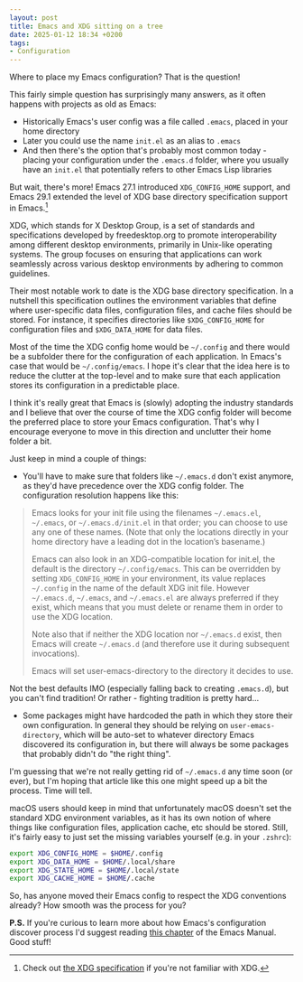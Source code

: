 ```yaml
---
layout: post
title: Emacs and XDG sitting on a tree
date: 2025-01-12 18:34 +0200
tags:
- Configuration
---
```


Where to place my Emacs configuration? That is the question!

This fairly simple question has surprisingly many answers, as it often happens with projects
as old as Emacs:

- Historically Emacs's user config was a file called `.emacs`, placed in your home directory
- Later you could use the name `init.el` as an alias to `.emacs`
- And then there's the option that's probably most common today - placing your configuration
under the `.emacs.d` folder, where you usually have an `init.el` that potentially refers to
other Emacs Lisp libraries

But wait, there's more! Emacs 27.1 introduced `XDG_CONFIG_HOME` support, and Emacs 29.1 extended the
level of XDG base directory specification support in Emacs.[^1]

XDG, which stands for X Desktop Group, is a set of standards and specifications
developed by freedesktop.org to promote interoperability among different desktop
environments, primarily in Unix-like operating systems. The group focuses on
ensuring that applications can work seamlessly across various desktop
environments by adhering to common guidelines.

Their most notable work to date is the XDG base directory specification.  In a
nutshell this specification outlines the environment variables that define where
user-specific data files, configuration files, and cache files should be
stored. For instance, it specifies directories like `$XDG_CONFIG_HOME` for
configuration files and `$XDG_DATA_HOME` for data files.

Most of the time the XDG config home would be `~/.config` and there would be
a subfolder there for the configuration of each application. In Emacs's case that would be `~/.config/emacs`.
I hope it's clear that the idea here is to reduce the clutter at the top-level and to make sure that each
application stores its configuration in a predictable place.

I think it's really great that Emacs is (slowly) adopting the industry standards
and I believe that over the course of time the XDG config folder will become the
preferred place to store your Emacs configuration. That's why I encourage
everyone to move in this direction and unclutter their home folder a bit.

Just keep in mind a couple of things:

- You'll have to make sure that folders like `~/.emacs.d` don't exist anymore, as they'd have precedence over the XDG config folder. The configuration resolution happens like this:

> Emacs looks for your init file using the filenames `~/.emacs.el`, `~/.emacs`, or `~/.emacs.d/init.el` in that order; you can choose to use any one of these names. (Note that only the locations directly in your home directory have a leading dot in the location’s basename.)
>
> Emacs can also look in an XDG-compatible location for init.el, the default is the directory `~/.config/emacs`. This can be overridden by setting `XDG_CONFIG_HOME` in your environment, its value replaces `~/.config` in the name of the default XDG init file. However `~/.emacs.d`, `~/.emacs`, and `~/.emacs.el` are always preferred if they exist, which means that you must delete or rename them in order to use the XDG location.
>
> Note also that if neither the XDG location nor `~/.emacs.d` exist, then Emacs will create `~/.emacs.d` (and therefore use it during subsequent invocations).
>
> Emacs will set user-emacs-directory to the directory it decides to use.

Not the best defaults IMO (especially falling back to creating `.emacs.d`), but you can't find tradition! Or rather - fighting tradition is pretty hard...

- Some packages might have hardcoded the path in which they store their own configuration. In general they should be relying on `user-emacs-directory`, which will be auto-set to whatever directory Emacs discovered its configuration in, but there will always be some packages that probably didn't do "the right thing".

I'm guessing that we're not really getting rid of `~/.emacs.d` any time soon (or ever), but I'm hoping that article like this one might speed up a bit the process. Time will tell.

macOS users should keep in mind that unfortunately macOS doesn't set the standard XDG environment variables, as it has its own notion of where things like configuration files, application cache, etc should be stored. Still, it's fairly easy to just set the missing variables yourself (e.g. in your `.zshrc`):

```bash
export XDG_CONFIG_HOME = $HOME/.config
export XDG_DATA_HOME = $HOME/.local/share
export XDG_STATE_HOME = $HOME/.local/state
export XDG_CACHE_HOME = $HOME/.cache
```

So, has anyone moved their Emacs config to respect the XDG conventions already? How smooth was the process for you?

**P.S.** If you're curious to learn more about how Emacs's configuration discover process I'd suggest reading
[this chapter](https://www.gnu.org/software/emacs/manual/html_node/emacs/Find-Init.html) of the Emacs Manual. Good stuff!

[^1]: Check out [the XDG specification](https://specifications.freedesktop.org/basedir-spec/latest/) if you're not familiar with XDG.
